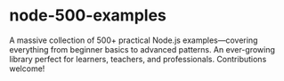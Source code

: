 # node-500-examples
A massive collection of 500+ practical Node.js examples—covering everything from beginner basics to advanced patterns. An ever-growing library perfect for learners, teachers, and professionals. Contributions welcome!
